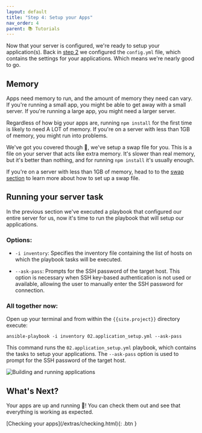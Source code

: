 ```yaml
---
layout: default
title: "Step 4: Setup your Apps"
nav_order: 4
parent: 📚 Tutorials
---
```


Now that your server is configured, we're ready to setup your application(s). Back in [step 2](/tutorials/step2.html#application-configuration) we configured the `config.yml` file, which contains the settings for your applications. Which means we're nearly good to go.

## Memory

Apps need memory to run, and the amount of memory they need can vary. If you're running a small app, you might be able to get away with a small server. If you're running a large app, you might need a larger server.

Regardless of how big your apps are, running `npm install` for the first time is likely to need A LOT of memory. If you're on a server with less than 1GB of memory, you might run into problems.

We've got you covered though 💪, we've setup a swap file for you. This is a file on your server that acts like extra memory. It's slower than real memory, but it's better than nothing, and for running `npm install` it's usually enough.

If you're on a server with less than 1GB of memory, head to to the [swap section](/extras/swap.html) to learn more about how to set up a swap file.

## Running your server task

In the previous section we've executed a playbook that configured our entire server for us, now it's time to run the playbook that will setup our applications.

### Options:

- `-i inventory`: Specifies the inventory file containing the list of hosts on which the playbook tasks will be executed.

- `--ask-pass`: Prompts for the SSH password of the target host. This option is necessary when SSH key-based authentication is not used or available, allowing the user to manually enter the SSH password for connection.

### All together now:

Open up your terminal and from within the `{{site.project}}` directory execute:

```shell
ansible-playbook -i inventory 02.application_setup.yml --ask-pass
```

This command runs the `02.application_setup.yml` playbook, which contains the tasks to setup your applications. The `--ask-pass` option is used to prompt for the SSH password of the target host.

![Building and running applications](https://res.cloudinary.com/drajbvhzx/image/upload/v1717580399/Features/02.application_setup_jdjsxg.gif)

## What's Next?

Your apps are up and running 🚀! You can check them out and see that everything is working as expected.

<span class="fs-6 float-right"> 
  [Checking your apps](/extras/checking.html){: .btn }
</span>